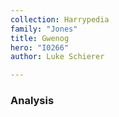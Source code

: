```yaml
---
collection: Harrypedia
family: "Jones"
title: Gwenog
hero: "I0266"
author: Luke Schierer

---
```



### Analysis

